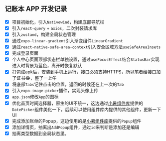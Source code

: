 <!--
 * @Author: 陈尼克 xianyou1993@qq.com
 * @Date: 1985-10-26 16:15:00
 * @LastEditors: 陈尼克 xianyou1993@qq.com
 * @LastEditTime: 2025-02-02 21:13:52
 * @FilePath: /jue-note/README.md
 * @Description: 这是默认设置,请设置`customMade`, 打开koroFileHeader查看配置 进行设置: https://github.com/OBKoro1/koro1FileHeader/wiki/%E9%85%8D%E7%BD%AE
-->
## 记账本 APP 开发记录
- [x] 项目初始化，引入`Nativewind`，构建底部导航栏
- [x] 引入`react-query` + `axios`，二次封装请求库
- [x] 引入`zustand`，构建全局状态管理
- [x] 通过`expo-linear-gradient`引入渐变组件`LinearGradient`
- [x] 通过`react-native-safe-area-context`引入安全区域方法`useSafeAreaInsets`
- [x] 完成登录页面
- [x] 个人中心页面顶部状态栏单独设置，通过`useFocusEffect`结合`StatusBar`实现进入时背景为蓝色，离开时恢复默认
- [x] 打包成apk后，安装到手机上运行，接口必须支持HTTPS，所以笔者给接口加了证书😂，整了一上午
- [x] 将底部`Tabs`记住点击的位置，返回的时候还在上一次的`Tab`
- [x] 引入`expo-image-picker`插件，实现头像上传
- [x] `app.json`修改`App`的图标
- [x] 优化首页时间选择器，原生的UI不统一，这边通过[小暑组件库]([text](https://24jieqi.github.io/react-native-xiaoshu))提供的`DatePicker`组件美化一下，后续可以使用组件库内提供的其他组件，更新一下UI
- [x] 完成添加账单的Popup，这边使用的是[小暑组件库]([text](https://24jieqi.github.io/react-native-xiaoshu))提供的`Popup`组件
- [x] 添加详情页，抽离出`AddPopup`组件，通过`id`来判断是添加还是编辑
- [x] 抽离类型数据到全局状态里。